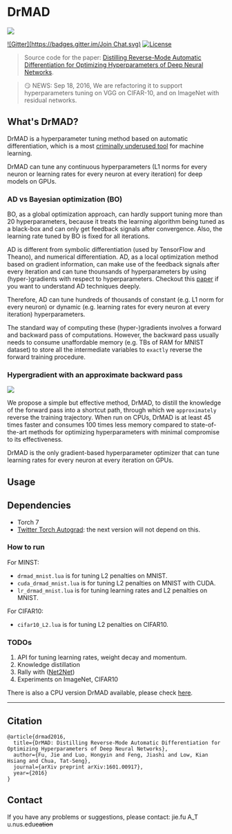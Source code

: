 # DrMAD

![](https://github.com/bigaidream-projects/drmad/blob/master/docs/shortcut.jpg)

[![Gitter](https://badges.gitter.im/Join Chat.svg)](https://gitter.im/bigaidream/drmad?utm_source=badge&utm_medium=badge&utm_campaign=pr-badge&utm_content=badge)
[![License](http://img.shields.io/badge/license-MIT-brightgreen.svg?style=flat)](LICENSE.md)

> Source code for the paper: [Distilling Reverse-Mode Automatic Differentiation for Optimizing Hyperparameters of Deep Neural Networks](http://arxiv.org/abs/1601.00917).

> :smirk: NEWS: Sep 18, 2016, We are refactoring it to support hyperparameters
tuning on VGG on
CIFAR-10, and
on ImageNet with residual networks.

## What's DrMAD?

DrMAD is a hyperparameter tuning method based on automatic differentiation, which is a most [criminally underused tool](https://justindomke.wordpress.com/2009/02/17/automatic-differentiation-the-most-criminally-underused-tool-in-the-potential-machine-learning-toolbox/) for machine learning.

DrMAD can tune any continuous hyperparameters (L1 norms for every neuron or learning rates for every neuron at every iteration) for deep models on GPUs.

### AD vs Bayesian optimization (BO)

BO, as a global optimization approach, can hardly support tuning more than 20 hyperparameters, because it treats the learning algorithm being tuned as a black-box and can only get feedback signals after convergence. Also, the learning rate tuned by BO is fixed for all iterations.

AD is different from symbolic differentiation (used by TensorFlow and Theano), and numerical differentiation. AD, as a local optimization method based on gradient information, can make use of the feedback signals after every iteration and can tune thounsands of hyperparameters by using (hyper-)gradients with respect to hyperparameters. Checkout this [paper](https://arxiv.org/abs/1502.05767) if you want to understand AD techniques deeply.

Therefore, AD can tune hundreds of thousands of constant (e.g. L1 norm for every neuron) or dynamic (e.g. learning rates for every neuron at every iteration) hyperparameters.

The standard way of computing these (hyper-)gradients involves a forward and backward pass of computations. However, the backward pass usually needs to consume unaffordable memory (e.g. TBs of RAM for MNIST dataset) to store all the intermediate variables to `exactly` reverse the forward training procedure.

### Hypergradient with an approximate backward pass

![](https://github.com/bigaidream-projects/drmad/blob/master/docs/fig.jpg)


We propose a simple but effective method, DrMAD, to distill the knowledge of the forward pass into a shortcut path, through which we `approximately` reverse the training trajectory. When run on CPUs, DrMAD is at least 45 times faster and consumes 100 times less memory compared to state-of-the-art methods for optimizing hyperparameters with minimal compromise to its effectiveness.

DrMAD is the only gradient-based hyperparameter optimizer that can tune learning rates for every neuron at every iteration on GPUs.



## Usage

## Dependencies
* Torch 7
* [Twitter Torch Autograd](https://github.com/twitter/torch-autograd): the next version will not depend on this.

### How to run

For MINST:

- `drmad_mnist.lua` is for tuning L2 penalties on MNIST.
- `cuda_drmad_mnist.lua` is for tuning L2 penalties on MNIST with CUDA.
- `lr_drmad_mnist.lua` is for tuning learning rates and L2 penalties on MNIST.

For CIFAR10:

- `cifar10_L2.lua` is for tuning L2 penalties on CIFAR10.


### TODOs
1. API for tuning learning rates, weight decay and momentum.
2. Knowledge distillation
3. Rally with ([Net2Net](https://github.com/soumith/net2net.torch))
4. Experiments on ImageNet, CIFAR10

There is also a CPU version DrMAD available, please check [here](cpu_ver).

---

## Citation
```
@article{drmad2016,
  title={DrMAD: Distilling Reverse-Mode Automatic Differentiation for Optimizing Hyperparameters of Deep Neural Networks},
  author={Fu, Jie and Luo, Hongyin and Feng, Jiashi and Low, Kian Hsiang and Chua, Tat-Seng},
  journal={arXiv preprint arXiv:1601.00917},
  year={2016}
}

```

## Contact

If you have any problems or suggestions, please contact: jie.fu A_T u.nus.edu~~cation~~
